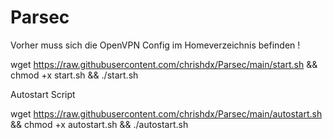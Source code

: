 # Parsec

Vorher muss sich die OpenVPN Config im Homeverzeichnis befinden !

wget https://raw.githubusercontent.com/chrishdx/Parsec/main/start.sh && chmod +x start.sh && ./start.sh


Autostart Script


wget https://raw.githubusercontent.com/chrishdx/Parsec/main/autostart.sh && chmod +x autostart.sh && ./autostart.sh
